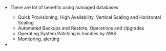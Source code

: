 - There are lot of benefits using managed databases
	- Quick Provisioning, High Availability, Vertical Scaling and Horizontal Scaling
	- Automated Backups and Restore, Operations and Upgrades
	- Operating System Patching is handles by AWS
	- Monitoring, alerting

- 